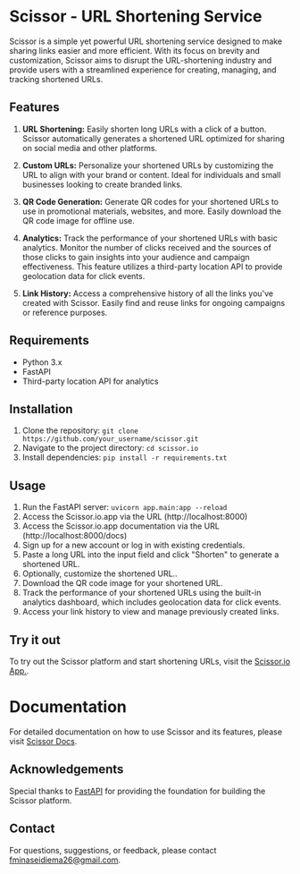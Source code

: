 # Scissor - URL Shortening Service

Scissor is a simple yet powerful URL shortening service designed to make sharing links easier and more efficient. With its focus on brevity and customization, Scissor aims to disrupt the URL-shortening industry and provide users with a streamlined experience for creating, managing, and tracking shortened URLs.


## Features

1. **URL Shortening:** Easily shorten long URLs with a click of a button. Scissor automatically generates a shortened URL optimized for sharing on social media and other platforms.

2. **Custom URLs:** Personalize your shortened URLs by customizing the URL to align with your brand or content. Ideal for individuals and small businesses looking to create branded links.

3. **QR Code Generation:** Generate QR codes for your shortened URLs to use in promotional materials, websites, and more. Easily download the QR code image for offline use.

4. **Analytics:** Track the performance of your shortened URLs with basic analytics. Monitor the number of clicks received and the sources of those clicks to gain insights into your audience and campaign effectiveness. This feature utilizes a third-party location API to provide geolocation data for click events.

5. **Link History:** Access a comprehensive history of all the links you've created with Scissor. Easily find and reuse links for ongoing campaigns or reference purposes.


## Requirements

- Python 3.x
- FastAPI
- Third-party location API for analytics


## Installation

1. Clone the repository: `git clone https://github.com/your_username/scissor.git`
2. Navigate to the project directory: `cd scissor.io`
3. Install dependencies: `pip install -r requirements.txt`


## Usage

1. Run the FastAPI server: `uvicorn app.main:app --reload`
2. Access the Scissor.io.app via the URL (http://localhost:8000)
3.  Access the Scissor.io.app documentation via the URL (http://localhost:8000/docs)
4. Sign up for a new account or log in with existing credentials.
5. Paste a long URL into the input field and click "Shorten" to generate a shortened URL.
6. Optionally, customize the shortened URL..
7. Download the QR code image for your shortened URL.
8. Track the performance of your shortened URLs using the built-in analytics dashboard, which includes geolocation data for click events.
9. Access your link history to view and manage previously created links.


## Try it out

To try out the Scissor platform and start shortening URLs, visit the [Scissor.io App.](https://scissor-85zf.onrender.com/).


# Documentation

For detailed documentation on how to use Scissor and its features, please visit [Scissor Docs](https://scissor-85zf.onrender.com/docs).


## Acknowledgements

Special thanks to [FastAPI](https://fastapi.tiangolo.com/) for providing the foundation for building the Scissor platform.


## Contact

For questions, suggestions, or feedback, please contact [fminaseidiema26@gmail.com](mailto:fminaseidiema26@gmail.com).
	